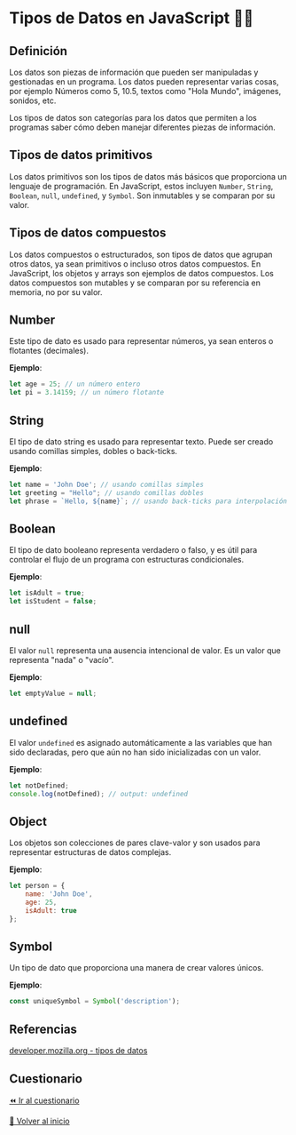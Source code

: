# Tipos de Datos en JavaScript 👩‍💻

## Definición
Los datos son piezas de información que pueden ser manipuladas y gestionadas en un programa. Los datos pueden representar varias cosas, por ejemplo Números como 5, 10.5, textos como "Hola Mundo", imágenes, sonidos, etc.

Los tipos de datos son categorías para los datos que permiten a los programas saber cómo deben manejar diferentes piezas de información.

## Tipos de datos primitivos
Los datos primitivos son los tipos de datos más básicos que proporciona un lenguaje de programación. En JavaScript, estos incluyen `Number`, `String`, `Boolean`, `null`, `undefined`, y `Symbol`. Son inmutables y se comparan por su valor.

## Tipos de datos compuestos
Los datos compuestos o estructurados, son tipos de datos que agrupan otros datos, ya sean primitivos o incluso otros datos compuestos. En JavaScript, los objetos y arrays son ejemplos de datos compuestos. Los datos compuestos son mutables y se comparan por su referencia en memoria, no por su valor.

## Number
Este tipo de dato es usado para representar números, ya sean enteros o flotantes (decimales).

**Ejemplo**:
```javascript
let age = 25; // un número entero
let pi = 3.14159; // un número flotante
```

## String
El tipo de dato string es usado para representar texto. Puede ser creado usando comillas simples, dobles o back-ticks.

**Ejemplo**:
```javascript
let name = 'John Doe'; // usando comillas simples
let greeting = "Hello"; // usando comillas dobles
let phrase = `Hello, ${name}`; // usando back-ticks para interpolación de strings
```

## Boolean
El tipo de dato booleano representa verdadero o falso, y es útil para controlar el flujo de un programa con estructuras condicionales.

**Ejemplo**:
```javascript
let isAdult = true;
let isStudent = false;
```

## null
El valor `null` representa una ausencia intencional de valor. Es un valor que representa "nada" o "vacío".

**Ejemplo**:
```javascript
let emptyValue = null;
```

## undefined
El valor `undefined` es asignado automáticamente a las variables que han sido declaradas, pero que aún no han sido inicializadas con un valor.

**Ejemplo**:
```javascript
let notDefined;
console.log(notDefined); // output: undefined
```

## Object
Los objetos son colecciones de pares clave-valor y son usados para representar estructuras de datos complejas.

**Ejemplo**:
```javascript
let person = {
    name: 'John Doe',
    age: 25,
    isAdult: true
};
```

## Symbol
Un tipo de dato que proporciona una manera de crear valores únicos.

**Ejemplo**:
```javascript
const uniqueSymbol = Symbol('description');
```

## Referencias

[developer.mozilla.org - tipos de datos](https://developer.mozilla.org/en-US/docs/Web/JavaScript/Data_structures)

## Cuestionario
[⏪ Ir al cuestionario](../../cuestionarios/02-variables-y-tipos-de-datos/tipos-de-datos.md)

[🏡 Volver al inicio](../../readme.md)